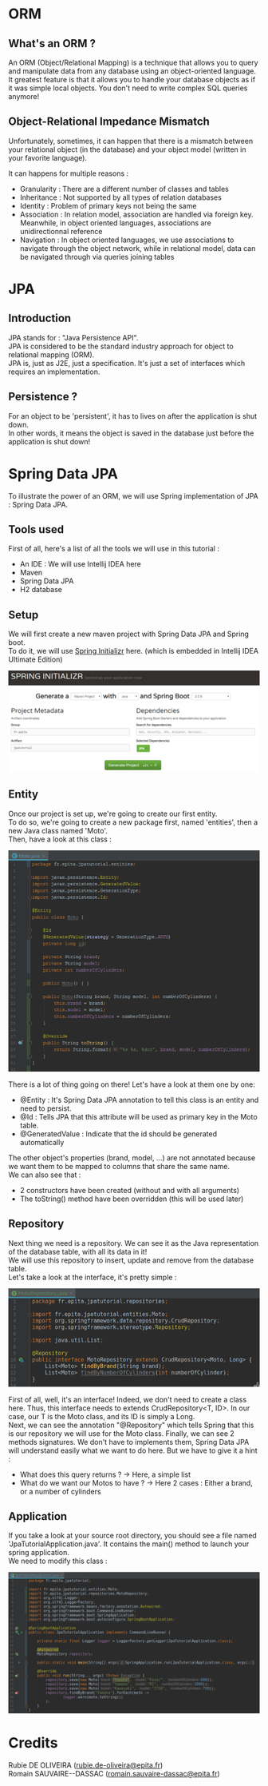 # ORM
## What's an ORM ?
An ORM (Object/Relational Mapping) is a technique that allows you to query and manipulate data from any database using an object-oriented language.  
It greatest feature is that it allows you to handle your database objects as if it was simple local objects. You don't need to write complex SQL queries anymore!

## Object-Relational Impedance Mismatch
Unfortunately, sometimes, it can happen that there is a mismatch between your relational object (in the database) and your object model (written in your favorite language).

It can happens for multiple reasons :
* Granularity : There are a different number of classes and tables
* Inheritance : Not supported by all types of relation databases
* Identity : Problem of primary keys not being the same
* Association : In relation model, association are handled via foreign key. Meanwhile, in object oriented languages, associations are unidirectionnal reference
* Navigation : In object oriented languages, we use associations to navigate through the object network, while in relational model, data can be navigated through via queries joining tables

# JPA

## Introduction

JPA stands for : "Java Persistence API".  
JPA is considered to be the standard industry approach for object to relational mapping (ORM).  
JPA is, just as J2E, just a specification. It's just a set of interfaces which requires an implementation.

## Persistence ?

For an object to be 'persistent', it has to lives on after the application is shut down.  
In other words, it means the object is saved in the database just before the application is shut down!

# Spring Data JPA

To illustrate the power of an ORM, we will use Spring implementation of JPA : Spring Data JPA.

## Tools used

First of all, here's a list of all the tools we will use in this tutorial :
* An IDE : We will use Intellij IDEA here
* Maven
* Spring Data JPA
* H2 database

## Setup

We will first create a new maven project with Spring Data JPA and Spring boot.  
To do it, we will use [Spring Initializr](https://start.spring.io/) here. (which is embedded in Intellij IDEA Ultimate Edition)  

<p align="center">
  <img src="https://github.com/rsauvair/JPA/blob/master/images/spring_init.png"/>
</p>

## Entity

Once our project is set up, we're going to create our first entity.  
To do so, we're going to create a new package first, named 'entities', then a new Java class named 'Moto'.  
Then, have a look at this class :

<p align="center">
  <img src="https://github.com/rsauvair/JPA/blob/master/images/moto_class.png"/>
</p>

There is a lot of thing going on there! Let's have a look at them one by one:

* @Entity : It's Spring Data JPA annotation to tell this class is an entity and need to persist.
* @Id : Tells JPA that this attribute will be used as primary key in the Moto table.
* @GeneratedValue : Indicate that the id should be generated automatically

The other object's properties (brand, model, ...) are not annotated because we want them to be mapped to columns that share the same name.  
We can also see that :
* 2 constructors have been created (without and with all arguments)
* The toString() method have been overridden (this will be used later)

## Repository

Next thing we need is a repository. We can see it as the Java representation of the database table, with all its data in it!  
We will use this repository to insert, update and remove from the database table.  
Let's take a look at the interface, it's pretty simple :  

<p align="center">
  <img src="https://github.com/rsauvair/JPA/blob/master/images/moto_repository.png"/>
</p>

First of all, well, it's an interface! Indeed, we don't need to create a class here. Thus, this interface needs to extends CrudRepository<T, ID>. In our case, our T is the Moto class, and its ID is simply a Long.  
Next, we can see the annotation "@Repository" which tells Spring that this is our repository we will use for the Moto class.
Finally, we can see 2 methods signatures. We don't have to implements them, Spring Data JPA will understand easily what we want to do here. But we have to give it a hint :
* What does this query returns ? -> Here, a simple list
* What do we want our Motos to have ? -> Here 2 cases : Either a brand, or a number of cylinders

## Application

If you take a look at your source root directory, you should see a file named 'JpaTutorialApplication.java'. It contains the main() method to launch your spring application.  
We need to modify this class :

<p align="center">
  <img src="https://github.com/rsauvair/JPA/blob/master/images/application.png"/>
</p>




# Credits
Rubie DE OLIVEIRA (rubie.de-oliveira@epita.fr)  
Romain SAUVAIRE--DASSAC (romain.sauvaire-dassac@epita.fr)
